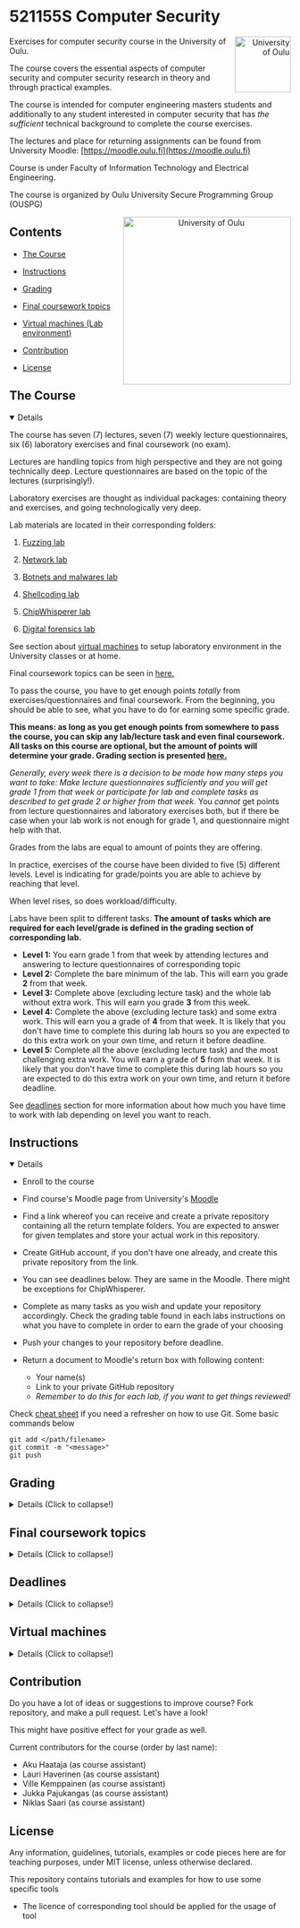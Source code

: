 # 521155S Computer Security

<p align="right">
<img src="lib/images/ouspglogo4.png" alt="University of Oulu" height="100px" align="right"/>
</p>

Exercises for computer security course in the University of Oulu.

The course covers the essential aspects of computer security and computer security research in theory and through practical examples.

The course is intended for computer engineering masters students and additionally to any student interested in computer security that has *the sufficient* technical background to complete the course exercises.

The lectures and place for returning assignments can be found from University Moodle: [https://moodle.oulu.fi](https://moodle.oulu.fi)

Course is under Faculty of Information Technology and Electrical Engineering.

The course is organized by Oulu University Secure Programming Group (OUSPG)

<p align="center">
<img src="lib/images/oulun yliopisto_logo_eng_black_rgb.png" alt="University of Oulu" height="300px" align="right"/>
</p>



## Contents

* [The Course](#The-Course)

* [Instructions](#Instructions)

* [Grading](#Grading)

* [Final coursework topics](#Final-coursework-topics)

* [Virtual machines (Lab environment)](#Virtual-machines)

* [Contribution](#Contribution)

* [License](#License)


## The Course

<details open><summary>Details</summary>

  

The course has seven (7) lectures, seven (7) weekly lecture questionnaires, six (6) laboratory exercises and final coursework (no exam).

Lectures are handling topics from high perspective and they are not going technically deep. Lecture questionnaires are based on the topic of the lectures (surprisingly!).

Laboratory exercises are thought as individual packages: containing theory and exercises, and going technologically very deep.

Lab materials are located in their corresponding folders: 

1. [Fuzzing lab](Lab1_Fuzzing)

2. [Network lab](Lab2_Network)

3. [Botnets and malwares lab](Lab3_Botnets_and_malwares)

4. [Shellcoding lab](Lab4_Introduction_to_Shellcoding)

5. [ChipWhisperer lab](Lab5_ChipWhisperer)

6. [Digital forensics lab](Lab6_Digital_Forensics)

See section about [virtual machines](#Virtual-machines) to setup laboratory environment in the University classes or at home.

Final coursework topics can be seen in [here.](#Final-coursework-topics)

To pass the course, you have to get enough points *totally* from exercises/questionnaires and final coursework. From the beginning, you should be able to see, what you have to do for earning some specific grade. 

**This means: as long as you get enough points from somewhere to pass the course, you can skip any lab/lecture task and even final coursework. All tasks on this course are optional, but the amount of points will determine your grade. Grading section is presented [here.](#grading)**

*Generally, every week there is a decision to be made how many steps you want to take: Make lecture questionnaires sufficiently and you will get grade 1 from that week or participate for lab and complete tasks as described to get grade 2 or higher from that week.* You *cannot* get points from lecture questionnaires and laboratory exercises both, but if there be case when your lab work is not enough for grade 1, and questionnaire might help with that.

Grades from the labs are equal to amount of points they are offering.

In practice, exercises of the course have been divided to five (5) different levels. Level is indicating for grade/points you are able to achieve by reaching that level.

When level rises, so does workload/difficulty.

Labs have been split to different tasks. **The amount of tasks which are required for each level/grade is defined in the grading section of corresponding lab.**

* __Level 1:__ You earn grade 1 from that week by attending lectures and answering to lecture questionnaires of corresponding topic
* __Level 2:__ Complete the bare minimum of the lab. This will earn you grade **2** from that week.
* __Level 3:__ Complete above (excluding lecture task) and the whole lab without extra work. This will earn you grade **3** from this week.
* __Level 4:__ Complete the above (excluding lecture task) and some extra work. This will earn you a grade of **4** from that week. It is likely that you don't have time to complete this during lab hours so you are expected to do this extra work on your own time, and return it before deadline.
* __Level 5:__ Complete all the above (excluding lecture task) and the most challenging extra work. You will earn a grade of **5** from that week. It is likely that you don't have time to complete this during lab hours so you are expected to do this extra work on your own time, and return it before deadline.

See [deadlines](#deadlines) section for more information about how much you have time to work with lab depending on level you want to reach.

</details>

## Instructions

<details open><summary>Details</summary>

  

 * Enroll to the course

 * Find course's Moodle page from University's [Moodle](https://moodle.oulu.fi/course/search.php?search=computer+security)
 
 * Find a link whereof you can receive and create a private repository containing all the return template folders. You are expected to answer for given templates and store your actual work in this repository. 

 * Create GitHub account, if you don't have one already, and create this private repository from the link.

 * You can see deadlines below. They are same in the Moodle. There might be exceptions for ChipWhisperer.

 * Complete as many tasks as you wish and update your repository accordingly. Check the grading table found in each labs instructions on what you have to complete in order to earn the grade of your choosing

 * Push your changes to your repository before deadline.

 * Return a document to Moodle's return box with following content:
   * Your name(s)
   * Link to your private GitHub repository
   * *Remember to do this for each lab, if you want to get things reviewed!*

Check [cheat sheet](https://github.github.com/training-kit/downloads/github-git-cheat-sheet.pdf) if you need a refresher on how to use Git. Some basic commands below  
```git
git add </path/filename>
git commit -m "<message>"
git push
```

</details>


## Grading

<details><summary>Details (Click to collapse!)</summary>

  

As described earlier, you can get up to 5 points in each week during the first six weeks. (Total 30 points)

For last week (week 7), there is still possibility earn 1 point from weekly lecture questionnaire (there is no lab on week 7).

From final coursework, points can be obtained as following.

There are four (4) different tiers for final coursework.

Tier|Topic|Grade/Points
-|-|-
1 | BE AWARE - Personal risk analysis (non-technical)|1 (2 - 4)
2 | FIND OUT - Survey paper (non-technical)|  2 - 3 (5 - 10)
3 | IMPLEMENT - Simple technical project report | 2 - 4 (5 - 13)
4 | CONTRIBUTE - Advanced project report | 3 - 5 (8 - 15)


Total Points|Total Grade
:-:|:-:
<9 | failed
9+ | 1
14+ | 2
20+ | 3
27+ | 4
35+ | 5

46 points are maximum.

### Imaginary grading examples

**Alice** is student with very basic technical skills and limited time due to many other courses demanding her attention. She manages to do easiest laboratory task at weeks 1,2 and 3. On fourth week she is too busy to do anything for this course, but on week 5 she manages to do easiest lab task again. On week 6 and 7 she decides to do only lecture tasks and then concentrates on writing survey paper as her coursework, because lack of available time. Hers coursework passes the minimum requirements, resulting 5 points and her other accomplishments give her (2+2+2+0+2+1+1) 10 points, so she receives final grade of 2 from this course.

**Bob** is student with some technical experience and some background knowledge of computer security issues. He manages to grab 3 points from first 3 weeks by doing basic level of laboratory tasks. On weeks 4 and 5 he steps up and does labs with some extra tasks, resulting 4 points from each lab. On week 6 he does easiest level of lab. On week 7 he does not do weekly assignments at all and concentrates on doing his technical coursework which he intends to do properly. Technical coursework turns to be nice one, resulting 10 points, and with other points (3+3+3+4+4+2+0=19) he receives grade 4 from this course.

</details>


## Final coursework topics

<details><summary>Details (Click to collapse!)</summary>

  

Note, that all topics are not equal in maximum points they are offering. More information can be found in Final Project lecture slides.

1.  BE AWARE - Personal risk analysis (non-technical)
    * Write a personal risk analysis according to template

2. FIND OUT - Survey paper (non-technical)
    * Write a scientific survey article on a security topic for points up to good level. No technical implementation needed.

3. IMPLEMENT - Simple technical project report
    * Using one of the provided topics, perform a short technical project and write an associated report for points from satisfactory to laudable.
    * The expected level is: repeat and demonstrate something known.
4. CONTRIBUTE - Advanced project report
    * Choosing your own topic, and perform a technical project and write  a report
    * The guideline for choosing topics is: the topic should have the potential of having a positive contribution to security. 

In some labs, there might be possibility to extend grade 5 task to be more challenging and comprehensive, and then return it as your coursework. Send message to course assistant about your idea and lets have a look at it before you start your work.

*Deadline for final course work is in the end of week 43. (End of course week 8.)*

</details>

## Deadlines

<details><summary>Details (Click to collapse!)</summary>

  

For each week you are expected to return assignments of corresponding week before specified deadline.

If you reach at least 3 points/level by that deadline, you may submit your work to return box and ask for extra time to do more difficult tasks if you think that given time is not enough for more challenging tasks. 

In that case your work is attempted to be graded ASAP on Tuesday and if it is sufficient you will be given short feedback and extended deadline (same week Thursday 12:00, before new laboratory exercise). Note, that this offers possibility for improvements as well!

Week | Course week|Lecture Topics|Laboratory|Deadline
:-:|:-:|:-:|:-:|:--:
36 | 1 | Introductory lecture, Computer Security in general, software and fuzz testing| Fuzzing |Monday, 09.09.2019, at 23:55
37 | 2 | Network security, risk | Network and websecurity |Monday, 16.09.2019, at 23:55
38 | 3 | Cybercrime, botnets, malware  | Botnets and malwares |Monday, 23.09.2019, at 23:55
39 | 4 | Software vulnerabilities and exploits | Shellcoding |Monday, 30.09.2019, at 23:55
40 | 5 | Hardware security | HW and side channels |Monday, 07.10.2019, at 23:55
41 | 6 | Production security, IoT security | Digital forensics|Monday, 14.10.2019, at 23:55
42 | 7 | Privacy, GDPR, future challenges | Demo of course projects |Monday, 21.10.2019, at 23:55
43 | 8 | No lecture | No lab |Coursework deadline Sunday, 27.10.2019, at 23:55



</details>


## Virtual machines

<details><summary>Details (Click to collapse!)</summary>

  

Note: If you are using following virtual machines in your own pc, they are preconfigured with 4GB of RAM for VMware player. So if you have less than 8 GB of RAM in your pc, you might want to reduce this preconfigured RAM. 

Each lab utilizes one of the virtual machines below:

* Kali Linux - for shellcoding, fuzzing and web security lab
  * User: compsec
  * Password: course
* Ubuntu 16.04 - for botnets and malware analysis
  * User: compsec 
  * Password: course
* Lubuntu 17.04- side-channel attacks with ChipWhisperer
  * User: cwuser
  * Password. cwpassword

These virtual machines are located on network drive.

 Machines can be run directly from there, *but all changes on virtual machines are lost, after shutting them down.*

### **Copy machine and run locally**

If you have enough space on your lab computer, and you are not too hesitated to start, recommended way is to copy virtual machine from network drive, and then start it locally. This way changes are not lost in shutdown.

You can mount network drive with following cmd command:

```
net use z: "\\kaappi\Virtuaalikoneet$"
```

There should be now new Z: drive, named as Virtuaalikoneet$

And virtual machines are located in:

Virtuaalikoneet$ -> VMware -> CompSec

Copy selected virtual machine to C:\Temp folder.

Run machine from .vmx file, which ***does not*** say 'copy and run'.

When the virtual machine asks if you have copied or moved the machine, press __"I copied it"__.

### **Run machine directly from network drive**

This is the fastest way to start working: you don't need to wait copy-process.

If you don't mind that changes are lost on shutdown, machines can be run directly from network drive.

 To run virtual machines from there, you have to use following commands. Open Windows cmd, and run them in there:

### For Kali Linux:
```shell
(if exist "Z:" (echo "Drive already mounted") else (net use z: "\\kaappi\Virtuaalikoneet$"))^
 && (if exist "C:\Temp\Kali" (rd /s /q "C:\Temp\Kali"^
 && mkdir "C:\Temp\Kali") else (mkdir "C:\Temp\Kali"))^
 && copy "Z:\VMware\CompSec\Kalix64_2019\Kali_copy_and_run_me.vmx" "C:\Temp\Kali\Kali_copy_and_run_me.vmx"^
 && start "" "C:\Temp\Kali\Kali_copy_and_run_me.vmx"
```
### For Ubuntu 16.04: 

```shell
(if exist "Z:" (echo "Drive already mounted") else (net use z: "\\kaappi\Virtuaalikoneet$"))^
 && (if exist "C:\Temp\Ubuntux64" (rd /s /q "C:\Temp\Ubuntux64"^
 && mkdir "C:\Temp\Ubuntux64") else (mkdir "C:\Temp\Ubuntux64"))^
 && copy "Z:\VMware\CompSec\Ubuntu16.04_64-bit\Ubuntu64_copy_and_run.vmx" "C:\Temp\Ubuntux64\Ubuntu64_copy_and_run.vmx"^
 && start "" "C:\Temp\Ubuntux64\Ubuntu64_copy_and_run.vmx"
```

### For Lubuntu 17.04:
```shell
(if exist "Z:" (echo "Drive already mounted") else (net use z: "\\kaappi\Virtuaalikoneet$"))^
 && (if exist "C:\Temp\LUbuntu64" (rd /s /q "C:\Temp\LUbuntu64"^
 && mkdir "C:\Temp\LUbuntu64") else (mkdir "C:\Temp\LUbuntu64"))^
 && copy "Z:\VMware\CompSec\ChipWhisperer\LUbuntu64-bit_copy_and_run.vmx" "C:\Temp\LUbuntu64\LUbuntu64_copy_and_run.vmx"^
 && start "" "C:\Temp\LUbuntu64\LUbuntu64_copy_and_run.vmx"
```

When the virtual machine asks if you have copied or moved the machine, press __"I copied it"__.

## Getting virtual machines over Eduroam (University WLAN)

You can mount network drive into your own PC, if it has been connected to [Eduroam ](http://www.oulu.fi/ict/eduroam).

After you have successfully connected to network, you can mount network drive as following. If any credentials are asked, username is username@student.oulu.fi

### Windows
Open Windows cmd:

```shell
net use z: "\\kaappi\Virtuaalikoneet$"
```
Drive should be mounted after giving correct credentials.

### Linux (Debian - based)
If you have mnt folder in root directory, and package *cifs-utils* is installed, you can:

```shell
sudo mount -t cifs //kaappi/Virtuaalikoneet$ /mnt/ -o user=username@student.oulu.fi
```
Depending on your versions, you might need to play with 'sec' -variable, for example Ubuntu 16.04 might require:
```shell
sudo mount -t cifs //kaappi/Virtuaalikoneet$ /mnt/ -o user=username@student.oulu.fi,sec=ntlm
```
Passwords should be prompted.

Virtual machines are located in:

Virtuaalikoneet$ -> VMware -> CompSec

## Getting virtual machines remotely


If you are not able to get in to University to copy virtual machines from network drive by using Lab computer, you can do it remotely as well.
This requires setting up *VPN - connection* to University network.
This can be acquired by following guidelines presented [here.](http://www.oulu.fi/ict/vpn)

Looks like two factor authentication(Authentication via SMS) is not enabled by default. You have to enable it by following instructions here: [http://www.oulu.fi/ict/authentication#vpn](http://www.oulu.fi/ict/authentication#vpn)

**Shortly:**
 * Download suitable VPN client here: [https://www.oulu.fi/jakelu/vpn/](https://www.oulu.fi/jakelu/vpn/)
 * Login with student credentials is required
 * Once you have installed the correct client, start it
 * Use *sa.oulu.fi* as server URL.
 * Connect by using your student username and selecting Student (SMS) authentication method. You have to use strong authentication (Student (SMS)) to be able to mount the drive.

After you have successfully connected to network, instructions are same as [here.](#getting-virtual-machines-over-eduroam-university-wlan)

</details>

## Contribution

Do you have a lot of ideas or suggestions to improve course?
Fork repository, and make a pull request. Let's have a look!

This might have positive effect for your grade as well.

Current contributors for the course (order by last name):

  * Aku Haataja (as course assistant)
  * Lauri Haverinen (as course assistant)
  * Ville Kemppainen (as course assistant)
  * Jukka Pajukangas (as course assistant)
  * Niklas Saari (as course assistant)

## License

Any information, guidelines, tutorials, examples or code pieces here are for teaching purposes, under MIT license, unless otherwise declared.

This repository contains tutorials and examples for how to use some specific tools

* The licence of corresponding tool should be applied for the usage of tool
